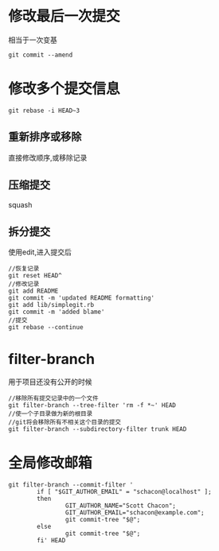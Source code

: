 # 修改最后一次提交
相当于一次变基
```
git commit --amend
```

# 修改多个提交信息
```
git rebase -i HEAD~3
```

## 重新排序或移除
直接修改顺序,或移除记录

## 压缩提交
squash

## 拆分提交
使用edit,进入提交后
```
//恢复记录
git reset HEAD^
//修改记录
git add README
git commit -m 'updated README formatting'
git add lib/simplegit.rb
git commit -m 'added blame'
//提交
git rebase --continue
```

# filter-branch
用于项目还没有公开的时候

```
//移除所有提交记录中的一个文件
git filter-branch --tree-filter 'rm -f *~' HEAD
//使一个子目录做为新的根目录
//git将会移除所有不相关这个目录的提交
git filter-branch --subdirectory-filter trunk HEAD
```
# 全局修改邮箱
```
git filter-branch --commit-filter '
        if [ "$GIT_AUTHOR_EMAIL" = "schacon@localhost" ];
        then
                GIT_AUTHOR_NAME="Scott Chacon";
                GIT_AUTHOR_EMAIL="schacon@example.com";
                git commit-tree "$@";
        else
                git commit-tree "$@";
        fi' HEAD
```

